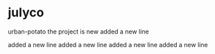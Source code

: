 # julyco
urban-potato
the project is new
added a new line

added a new line
added a new line
added a new line
added a new line
